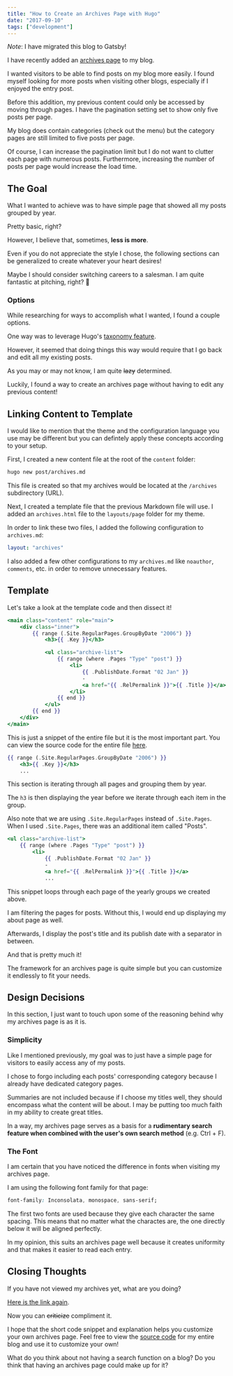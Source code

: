 ```yaml
---
title: "How to Create an Archives Page with Hugo"
date: "2017-09-10"
tags: ["development"]
---
```


*Note*: I have migrated this blog to Gatsby!

I have recently added an [archives page](/archives) to my blog.

I wanted visitors to be able to find posts on my blog more easily. I found myself looking for more posts when visiting other blogs, especially if I enjoyed the entry post.

Before this addition, my previous content could only be accessed by moving through pages. I have the pagination setting set to show only five posts per page.

My blog does contain categories (check out the menu) but the category pages are still limited to five posts per page.

Of course, I can increase the pagination limit but I do not want to clutter each page with numerous posts. Furthermore, increasing the number of posts per page would increase the load time.

## The Goal

What I wanted to achieve was to have simple page that showed all my posts grouped by year.

Pretty basic, right?

However, I believe that, sometimes, **less is more**.

Even if you do not appreciate the style I chose, the following sections can be generalized to create whatever your heart desires!

Maybe I should consider switching careers to a salesman. I am quite fantastic at pitching, right? 🙂

### Options

While researching for ways to accomplish what I wanted, I found a couple options.

One way was to leverage Hugo's [taxonomy feature](https://gohugo.io/content-management/taxonomies/).

However, it seemed that doing things this way would require that I go back and edit all my existing posts. 

As you may or may not know, I am quite ~~lazy~~ determined.

Luckily, I found a way to create an archives page without having to edit any previous content!

## Linking Content to Template

I would like to mention that the theme and the configuration language you use may be different but you can defintely apply these concepts according to your setup.

First, I created a new content file at the root of the ```content``` folder:

```bash
hugo new post/archives.md
```

This file is created so that my archives would be located at the ```/archives``` subdirectory (URL).

Next, I created a template file that the previous Markdown file will use. I added an ```archives.html``` file to the ```layouts/page``` folder for my theme.

In order to link these two files, I added the following configuration to ```archives.md```:

```yaml
layout: "archives"
```

I also added a few other configurations to my ```archives.md``` like ```noauthor```, ```comments```, etc. in order to remove unnecessary features.

## Template

Let's take a look at the template code and then dissect it!

```handlebars
<main class="content" role="main">
    <div class="inner">
        {{ range (.Site.RegularPages.GroupByDate "2006") }}
            <h3>{{ .Key }}</h3>

            <ul class="archive-list">
                {{ range (where .Pages "Type" "post") }}
                    <li>
                        {{ .PublishDate.Format "02 Jan" }}
                        - 
                        <a href="{{ .RelPermalink }}">{{ .Title }}</a>
                    </li>
                {{ end }}
            </ul>
        {{ end }}
    </div>
</main>
```

This is just a snippet of the entire file but it is the most important part. You can view the source code for the entire file [here](https://github.com/davidlamt/hugo-theme-casper/blob/master/layouts/page/archives.html).

```handlebars
{{ range (.Site.RegularPages.GroupByDate "2006") }}
    <h3>{{ .Key }}</h3>
    ...
```

This section is iterating through all pages and grouping them by year.

The ```h3``` is then displaying the year before we iterate through each item in the group.

Also note that we are using ```.Site.RegularPages``` instead of ```.Site.Pages```. When I used ```.Site.Pages```, there was an additional item called "Posts".

```handlebars
<ul class="archive-list">
    {{ range (where .Pages "Type" "post") }}
        <li>
            {{ .PublishDate.Format "02 Jan" }}
            - 
            <a href="{{ .RelPermalink }}">{{ .Title }}</a>
            ...
```

This snippet loops through each page of the yearly groups we created above.

I am filtering the pages for posts. Without this, I would end up displaying my about page as well.

Afterwards, I display the post's title and its publish date with a separator in between.

And that is pretty much it!

The framework for an archives page is quite simple but you can customize it endlessly to fit your needs. 

## Design Decisions

In this section, I just want to touch upon some of the reasoning behind why my archives page is as it is.

### Simplicity

Like I mentioned previously, my goal was to just have a simple page for visitors to easily access any of my posts.

I chose to forgo including each posts' corresponding category because I already have dedicated category pages.

Summaries are not included because if I choose my titles well, they should encompass what the content will be about. I may be putting too much faith in my ability to create great titles.

In a way, my archives page serves as a basis for a **rudimentary search feature when combined with the user's own search method** (e.g. Ctrl + F).

### The Font

I am certain that you have noticed the difference in fonts when visiting my archives page.

I am using the following font family for that page:

```css
font-family: Inconsolata, monospace, sans-serif;
```

The first two fonts are used because they give each character the same spacing. This means that no matter what the charactes are, the one directly below it will be aligned perfectly.

In my opinion, this suits an archives page well because it creates uniformity and that makes it easier to read each entry.

## Closing Thoughts

If you have not viewed my archives yet, what are you doing? 

[Here is the link again](/archives).

Now you can ~~criticize~~ compliment it.

I hope that the short code snippet and explanation helps you customize your own archives page. Feel free to view the [source code](https://github.com/davidlamt/hugo-theme-casper/) for my entire blog and use it to customize your own!

What do you think about not having a search function on a blog? Do you think that having an archives page could make up for it?